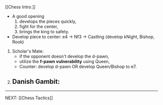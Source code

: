 [[Chess Intro.]] 

- A good opening
	 1. develops the pieces quickly,
	 2. fight for the center,
	 3. brings the king to safety.
- Develop piece to center: 
  e4 -> Nf3 -> Castling (develop kNight, Bishop, Rook)

1. Scholar's Mate: 
	- if the opponent doesn't develop the d-pawn,
	- utilize the **f-pawn vulnerability** using Queen,
	- Counter: develop d-pawn OR develop Queen/Bishop to e7.
2. Danish Gambit: 
	- 

***
NEXT: [[Chess Tactics]] 